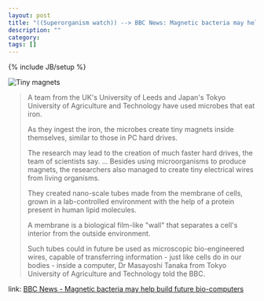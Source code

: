 ```yaml
---
layout: post
title: "((Superorganism watch)) --> BBC News: Magnetic bacteria may help build future bio computers"
description: ""
category: 
tags: []
---
```

{% include JB/setup %}

![Tiny magnets](http://news.bbcimg.co.uk/media/images/60072000/gif/_60072450_biomagnets.gif)

> A team from the UK's University of Leeds and Japan's Tokyo University of Agriculture and Technology have used microbes that eat iron.
> 
> As they ingest the iron, the microbes create tiny magnets inside themselves, similar to those in PC hard drives.
> 
> The research may lead to the creation of much faster hard drives, the team of scientists say.
> ...
> Besides using microorganisms to produce magnets, the researchers also managed to create tiny electrical wires from living organisms.
>
> They created nano-scale tubes made from the membrane of cells, grown in a lab-controlled environment with the help of a protein present in human lipid molecules.
>
> A membrane is a biological film-like "wall" that separates a cell's interior from the outside environment.
>
> Such tubes could in future be used as microscopic bio-engineered wires, capable of transferring information - just like cells do in our bodies - inside a computer, Dr Masayoshi Tanaka from Tokyo University of Agriculture and Technology told the BBC.

link: [BBC News - Magnetic bacteria may help build future bio-computers](http://www.bbc.co.uk/news/technology-17981157)

